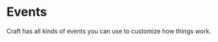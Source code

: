 # Events

Craft has all kinds of events you can use to customize how things work.

<event-browser />
